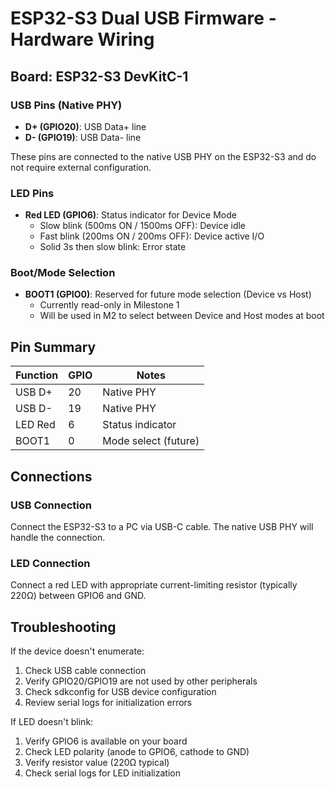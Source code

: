 # ESP32-S3 Dual USB Firmware - Hardware Wiring

## Board: ESP32-S3 DevKitC-1

### USB Pins (Native PHY)
- **D+ (GPIO20)**: USB Data+ line
- **D- (GPIO19)**: USB Data- line

These pins are connected to the native USB PHY on the ESP32-S3 and do not require external configuration.

### LED Pins
- **Red LED (GPIO6)**: Status indicator for Device Mode
  - Slow blink (500ms ON / 1500ms OFF): Device idle
  - Fast blink (200ms ON / 200ms OFF): Device active I/O
  - Solid 3s then slow blink: Error state

### Boot/Mode Selection
- **BOOT1 (GPIO0)**: Reserved for future mode selection (Device vs Host)
  - Currently read-only in Milestone 1
  - Will be used in M2 to select between Device and Host modes at boot

## Pin Summary

| Function | GPIO | Notes |
|----------|------|-------|
| USB D+ | 20 | Native PHY |
| USB D- | 19 | Native PHY |
| LED Red | 6 | Status indicator |
| BOOT1 | 0 | Mode select (future) |

## Connections

### USB Connection
Connect the ESP32-S3 to a PC via USB-C cable. The native USB PHY will handle the connection.

### LED Connection
Connect a red LED with appropriate current-limiting resistor (typically 220Ω) between GPIO6 and GND.

## Troubleshooting

If the device doesn't enumerate:
1. Check USB cable connection
2. Verify GPIO20/GPIO19 are not used by other peripherals
3. Check sdkconfig for USB device configuration
4. Review serial logs for initialization errors

If LED doesn't blink:
1. Verify GPIO6 is available on your board
2. Check LED polarity (anode to GPIO6, cathode to GND)
3. Verify resistor value (220Ω typical)
4. Check serial logs for LED initialization

